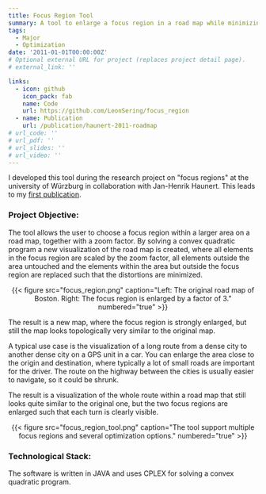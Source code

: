 ```yaml
---
title: Focus Region Tool
summary: A tool to enlarge a focus region in a road map while minimizing the distortion by convex quadratic programming.
tags:
  - Major
  - Optimization
date: '2011-01-01T00:00:00Z'
# Optional external URL for project (replaces project detail page).
# external_link: ''

links:
  - icon: github
    icon_pack: fab
    name: Code
    url: https://github.com/LeonSering/focus_region
  - name: Publication
    url: /publication/haunert-2011-roadmap
# url_code: ''
# url_pdf: ''
# url_slides: ''
# url_video: ''
---
```

I developed this tool during the research project on "focus regions" at the university of Würzburg in collaboration
with Jan-Henrik Haunert. This leads to my [first publication](/publication/haunert-2011-roadmap).

### Project Objective:
The tool allows the user to choose a focus region within a larger area on a road map, together with a zoom factor.
By solving a convex quadratic program a new visualization of the road map is created, where all elements in the
focus region are scaled by the zoom factor, all elements outside the area untouched and the elements within the
area but outside the focus region are replaced such that the distortions are minimized.

<center>{{< figure src="focus_region.png" caption="Left: The original road map of Boston. Right: The focus region is enlarged by a factor of 3." numbered="true" >}}</center>

The result is a new map, where the focus region is strongly enlarged, but still the map looks topologically very
similar to the original map.

A typical use case is the visualization of a long route from a dense city to another dense city on a GPS unit in a car.
You can enlarge the area close to the origin and destination, where typically a lot of small roads are important
for the driver. The route on the highway between the cities is usually easier to navigate, so it could be shrunk.

The result is a visualization of the whole route within a road map that still looks quite similar to the original one,
but the two focus regions are enlarged such that each turn is clearly visible.

<center>{{< figure src="focus_region_tool.png" caption="The tool support multiple focus regions and several optimization options." numbered="true" >}}</center>

### Technological Stack:
The software is written in JAVA and uses CPLEX for solving a convex quadratic program.
